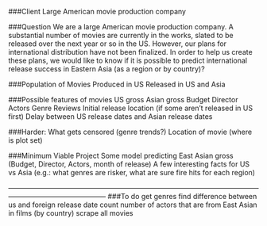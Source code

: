 ###Client
Large American movie production company


###Question
We are a large American movie production company.  A substantial number of movies are currently in the works, slated to be released over the next year or so in the US. However, our plans for international distribution have not been finalized. In order to help us create these plans, we would like to know if it is possible to predict international release success in Eastern Asia (as a region or by country)?  


###Population of Movies
Produced in US
Released in US and Asia


###Possible features of movies
US gross
Asian gross
Budget
Director
Actors
Genre 
Reviews
Initial release location (if some aren’t released in US first)
Delay between US release dates and Asian release dates

###Harder:
What gets censored (genre trends?)
Location of movie (where is plot set)

###Minimum Viable Project
Some model predicting East Asian gross (Budget, Director, Actors, month of release)
A few interesting facts for US vs Asia (e.g.: what genres are risker, what are sure fire hits for each region)

——————————————————————————————————————————————————
###To do
get genres
find difference between us and foreign release date
count number of actors that are from East Asian in films (by country)
scrape all movies





